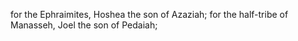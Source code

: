 for the Ephraimites, Hoshea the son of Azaziah; for the half-tribe of Manasseh, Joel the son of Pedaiah;
